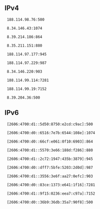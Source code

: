 ## IPv4
```
 188.114.98.76:500
```
```
 8.34.146.43:1074
```
```
 8.39.214.186:864
```
```
 8.35.211.151:880
```
```
 188.114.97.177:945
```
```
 188.114.97.229:987
```
```
 8.34.146.220:903
```
```
 188.114.99.114:7281
```
```
 188.114.99.19:7152
```
```
 8.39.204.36:500
```

## IPv6
```
 [2606:4700:d1::5d50:8750:e2cd:c9ac]:500
```
```
 [2606:4700:d0::6516:7e7b:6544:108e]:1074
```
```
 [2606:4700:d0::66cf:e061:0f10:6903]:864
```
```
 [2606:4700:d1::5570:3e66:188d:f286]:880
```
```
 [2606:4700:d1::2c72:1947:435b:3879]:945
```
```
 [2606:4700:d0::dff7:5bfe:5203:2d0d]:987
```
```
 [2606:4700:d1::3556:3e6f:aa27:0efc]:903
```
```
 [2606:4700:d0::83ce:1373:e641:1f16]:7281
```
```
 [2606:4700:d1::9f15:0236:eea7:c97a]:7152
```
```
 [2606:4700:d0::36b9:36db:35a7:90f8]:500
```
